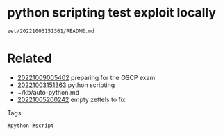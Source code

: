 # python scripting test exploit locally

` zet/20221003151361/README.md `

# Related

- [20221009005402](/zet/20221009005402/README.md) preparing for the OSCP exam
- [20221003151363](/zet/20221003151363/README.md) python scripting
- ~/kb/auto-python.md
- [20221005200242](/zet/20221005200242/README.md) empty zettels to fix

Tags:

    #python #script 
